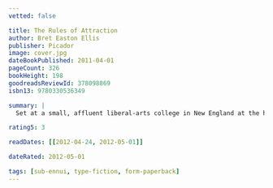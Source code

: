 ```yaml
---
vetted: false

title: The Rules of Attraction
author: Bret Easton Ellis
publisher: Picador
image: cover.jpg
dateBookPublished: 2011-04-01
pageCount: 326
bookHeight: 198
goodreadsReviewId: 378098869
isbn13: 9780330536349

summary: |
  Set at a small, affluent liberal-arts college in New England at the height of the Reagan 80s, The Rules of Attraction is a startlingly funny, kaleidoscopic novel about three students with no plans for the future—or even the present—who become entangled in a curious romantic triangle. Bret Easton Ellis trains his incisive gaze on the kids at self-consciously bohemian Camden College and treats their sexual posturings and agonies with a mixture of acrid hilarity and compassion while exposing the moral vacuum at the center of their lives. Lauren changes boyfriends every time she changes majors and still pines for Victor who split for Europe months ago and she might or might not be writing anonymous love letter to ambivalent, hard-drinking Sean, a hopeless romantic who only has eyes for Lauren, even if he ends up in bed with half the campus, and Paul, Lauren's ex, forthrightly bisexual and whose passion masks a shrewd pragmatism. They waste time getting wasted, race from Thirsty Thursday Happy Hours to Dressed To Get Screwed parties to drinks at The Edge of the World or The Graveyard. The Rules of Attraction is a poignant, hilarious take on the death of romance.

rating5: 3

readDates: [[2012-04-24, 2012-05-01]]

dateRated: 2012-05-01

tags: [sub-ennui, type-fiction, form-paperback]
---
```

